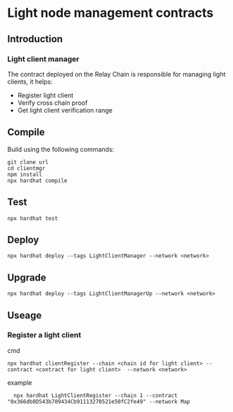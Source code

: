 # Light node management contracts

## Introduction

### Light client manager
The contract deployed on the Relay Chain is responsible for managing light clients, it helps:
- Register light client
- Verify cross chain proof
- Get light client verification range


## Compile

Build using the following commands:

```shell
git clone url
cd clientmgr
npm install
npx hardhat compile
```


## Test

```shell
npx hardhat test
```

## Deploy

```shell
npx hardhat deploy --tags LightClientManager --network <network>
```

## Upgrade

```shell
npx hardhat deploy --tags LightClientManagerUp --network <network>
```


## Useage

### Register a light client

cmd
```shell
npx hardhat clientRegister --chain <chain id for light client> --contract <contract for light client>  --network <network>
```

example
```shell
  npx hardhat LightClientRegister --chain 1 --contract "0x366db0D543b709434Cb91113270521e50fC2fe49" --network Map
```

